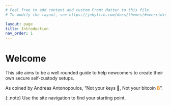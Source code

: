 ```yaml
---
# Feel free to add content and custom Front Matter to this file.
# To modify the layout, see https://jekyllrb.com/docs/themes/#overriding-theme-defaults

layout: page
title: Introduction
nav_order: 1
---
```


# Welcome
This site aims to be a well rounded guide to help newcomers to create their own secure self-custody setups.

As coined by Andreas Antonopoulos, “Not your keys 🔑, Not your bitcoin <span style="color: #F7931A; font-weight: bold;">₿</span>”.

{:.note}
Use the site navigation to find your starting point.